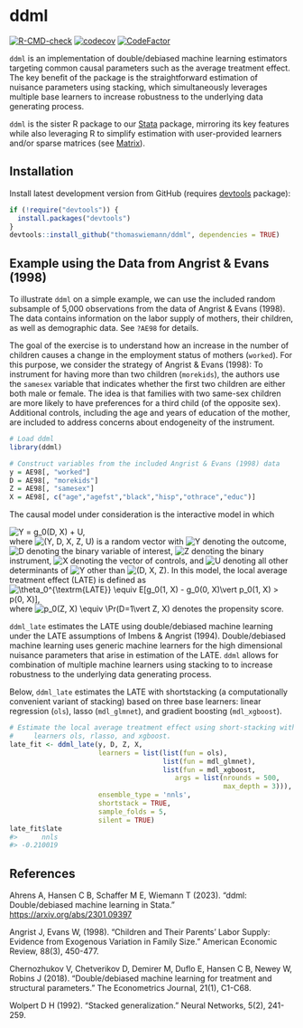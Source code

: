 
<!-- README.md is generated from README.Rmd. Please edit that file -->

# ddml

<!-- badges: start -->

[![R-CMD-check](https://github.com/thomaswiemann/ddml/actions/workflows/R-CMD-check.yaml/badge.svg)](https://github.com/thomaswiemann/ddml/actions/workflows/R-CMD-check.yaml)
[![codecov](https://codecov.io/gh/thomaswiemann/ddml/branch/master/graph/badge.svg?token=PHB9W2TJ6S)](https://codecov.io/gh/thomaswiemann/ddml)
[![CodeFactor](https://www.codefactor.io/repository/github/thomaswiemann/ddml/badge)](https://www.codefactor.io/repository/github/thomaswiemann/ddml)
<!-- badges: end -->

`ddml` is an implementation of double/debiased machine learning
estimators targeting common causal parameters such as the average
treatment effect. The key benefit of the package is the straightforward
estimation of nuisance parameters using stacking, which simultaneously
leverages multiple base learners to increase robustness to the
underlying data generating process.

`ddml` is the sister R package to our
[Stata](https://github.com/aahrens1/ddml/) package, mirroring its key
features while also leveraging R to simplify estimation with
user-provided learners and/or sparse matrices (see
[Matrix](https://cran.r-project.org/web/packages/Matrix/index.html)).

## Installation

Install latest development version from GitHub (requires
[devtools](https://github.com/hadley/devtools) package):

``` r
if (!require("devtools")) {
  install.packages("devtools")
}
devtools::install_github("thomaswiemann/ddml", dependencies = TRUE)
```

## Example using the Data from Angrist & Evans (1998)

To illustrate `ddml` on a simple example, we can use the included random
subsample of 5,000 observations from the data of Angrist & Evans (1998).
The data contains information on the labor supply of mothers, their
children, as well as demographic data. See `?AE98` for details.

The goal of the exercise is to understand how an increase in the number
of children causes a change in the employment status of mothers
(`worked`). For this purpose, we consider the strategy of Angrist &
Evans (1998): To instrument for having more than two children
(`morekids`), the authors use the `samesex` variable that indicates
whether the first two children are either both male or female. The idea
is that families with two same-sex children are more likely to have
preferences for a third child (of the opposite sex). Additional
controls, including the age and years of education of the mother, are
included to address concerns about endogeneity of the instrument.

``` r
# Load ddml
library(ddml)

# Construct variables from the included Angrist & Evans (1998) data
y = AE98[, "worked"]
D = AE98[, "morekids"]
Z = AE98[, "samesex"]
X = AE98[, c("age","agefst","black","hisp","othrace","educ")]
```

The causal model under consideration is the interactive model in which
  
![Y = g\_0(D, X) +
U,](https://latex.codecogs.com/png.image?%5Cdpi%7B110%7D&space;%5Cbg_white&space;Y%20%3D%20g_0%28D%2C%20X%29%20%2B%20U%2C
"Y = g_0(D, X) + U,")  
where ![(Y, D, X, Z,
U)](https://latex.codecogs.com/png.image?%5Cdpi%7B110%7D&space;%5Cbg_white&space;%28Y%2C%20D%2C%20X%2C%20Z%2C%20U%29
"(Y, D, X, Z, U)") is a random vector with
![Y](https://latex.codecogs.com/png.image?%5Cdpi%7B110%7D&space;%5Cbg_white&space;Y
"Y") denoting the outcome,
![D](https://latex.codecogs.com/png.image?%5Cdpi%7B110%7D&space;%5Cbg_white&space;D
"D") denoting the binary variable of interest,
![Z](https://latex.codecogs.com/png.image?%5Cdpi%7B110%7D&space;%5Cbg_white&space;Z
"Z") denoting the binary instrument,
![X](https://latex.codecogs.com/png.image?%5Cdpi%7B110%7D&space;%5Cbg_white&space;X
"X") denoting the vector of controls, and
![U](https://latex.codecogs.com/png.image?%5Cdpi%7B110%7D&space;%5Cbg_white&space;U
"U") denoting all other determinants of
![Y](https://latex.codecogs.com/png.image?%5Cdpi%7B110%7D&space;%5Cbg_white&space;Y
"Y") other than ![(D, X,
Z)](https://latex.codecogs.com/png.image?%5Cdpi%7B110%7D&space;%5Cbg_white&space;%28D%2C%20X%2C%20Z%29
"(D, X, Z)"). In this model, the local average treatment effect (LATE)
is defined as   
![\\theta\_0^{\\textrm{LATE}} \\equiv E\[g\_0(1, X) - g\_0(0, X)\\vert
p\_0(1, X) \> p(0,
X)\],](https://latex.codecogs.com/png.image?%5Cdpi%7B110%7D&space;%5Cbg_white&space;%5Ctheta_0%5E%7B%5Ctextrm%7BLATE%7D%7D%20%5Cequiv%20%20E%5Bg_0%281%2C%20X%29%20-%20g_0%280%2C%20X%29%5Cvert%20p_0%281%2C%20X%29%20%3E%20p%280%2C%20X%29%5D%2C
"\\theta_0^{\\textrm{LATE}} \\equiv  E[g_0(1, X) - g_0(0, X)\\vert p_0(1, X) \> p(0, X)],")  
where ![p\_0(Z, X) \\equiv \\Pr(D=1\\vert Z,
X)](https://latex.codecogs.com/png.image?%5Cdpi%7B110%7D&space;%5Cbg_white&space;p_0%28Z%2C%20X%29%20%5Cequiv%20%5CPr%28D%3D1%5Cvert%20Z%2C%20X%29
"p_0(Z, X) \\equiv \\Pr(D=1\\vert Z, X)") denotes the propensity score.

`ddml_late` estimates the LATE using double/debiased machine learning
under the LATE assumptions of Imbens & Angrist (1994). Double/debiased
machine learning uses generic machine learners for the high dimensional
nuisance parameters that arise in estimation of the LATE. `ddml` allows
for combination of multiple machine learners using stacking to to
increase robustness to the underlying data generating process.

Below, `ddml_late` estimates the LATE with shortstacking (a
computationally convenient variant of stacking) based on three base
learners: linear regression (`ols`), lasso (`mdl_glmnet`), and gradient
boosting (`mdl_xgboost`).

``` r
# Estimate the local average treatment effect using short-stacking with base
#     learners ols, rlasso, and xgboost.
late_fit <- ddml_late(y, D, Z, X,
                      learners = list(list(fun = ols),
                                      list(fun = mdl_glmnet),
                                      list(fun = mdl_xgboost,
                                         args = list(nrounds = 500,
                                                     max_depth = 3))),
                      ensemble_type = 'nnls',
                      shortstack = TRUE,
                      sample_folds = 5,
                      silent = TRUE)
late_fit$late
#>      nnls 
#> -0.210019
```

## References

Ahrens A, Hansen C B, Schaffer M E, Wiemann T (2023). “ddml:
Double/debiased machine learning in Stata.”
<https://arxiv.org/abs/2301.09397>

Angrist J, Evans W, (1998). “Children and Their Parents’ Labor Supply:
Evidence from Exogenous Variation in Family Size.” American Economic
Review, 88(3), 450-477.

Chernozhukov V, Chetverikov D, Demirer M, Duflo E, Hansen C B, Newey W,
Robins J (2018). “Double/debiased machine learning for treatment and
structural parameters.” The Econometrics Journal, 21(1), C1-C68.

Wolpert D H (1992). “Stacked generalization.” Neural Networks, 5(2),
241-259.
